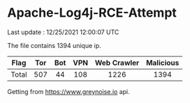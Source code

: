 
# Apache-Log4j-RCE-Attempt

Last update : 12/25/2021 12:00:07 UTC

The file contains 1394 unique ip.

| Flag | Tor | Bot | VPN | Web Crawler | Malicious |
| :-:  | :-: | :-: | :-: | :-:         | :-:       |
| Total| 507  | 44  | 108  | 1226          | 1394        |

Getting from https://www.greynoise.io api.